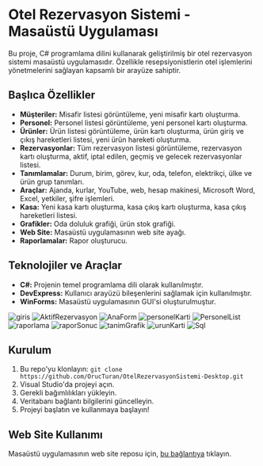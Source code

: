 # Otel Rezervasyon Sistemi - Masaüstü Uygulaması

Bu proje, C# programlama dilini kullanarak geliştirilmiş bir otel rezervasyon sistemi masaüstü uygulamasıdır. Özellikle resepsiyonistlerin otel işlemlerini yönetmelerini sağlayan kapsamlı bir arayüze sahiptir.

## Başlıca Özellikler

- **Müşteriler:** Misafir listesi görüntüleme, yeni misafir kartı oluşturma.
- **Personel:** Personel listesi görüntüleme, yeni personel kartı oluşturma.
- **Ürünler:** Ürün listesi görüntüleme, ürün kartı oluşturma, ürün giriş ve çıkış hareketleri listesi, yeni ürün hareketi oluşturma.
- **Rezervasyonlar:** Tüm rezervasyon listesi görüntüleme, rezervasyon kartı oluşturma, aktif, iptal edilen, geçmiş ve gelecek rezervasyonlar listesi.
- **Tanımlamalar:** Durum, birim, görev, kur, oda, telefon, elektrikçi, ülke ve ürün grup tanımları.
- **Araçlar:** Ajanda, kurlar, YouTube, web, hesap makinesi, Microsoft Word, Excel, yetkiler, şifre işlemleri.
- **Kasa:** Yeni kasa kartı oluşturma, kasa çıkış kartı oluşturma, kasa çıkış hareketleri listesi.
- **Grafikler:** Oda doluluk grafiği, ürün stok grafiği.
- **Web Site:** Masaüstü uygulamasının web site ayağı.
- **Raporlamalar:** Rapor oluşturucu.

## Teknolojiler ve Araçlar

- **C#:** Projenin temel programlama dili olarak kullanılmıştır.
- **DevExpress:** Kullanıcı arayüzü bileşenlerini sağlamak için kullanılmıştır.
- **WinForms:** Masaüstü uygulamasının GUI'si oluşturulmuştur.

![giris](https://github.com/OrucTuran/OtelRezervasyonSistemi-DesktopApp/assets/35014993/369744da-4f05-4889-aa9f-278eafae711c)
![AktifRezervasyon](https://github.com/OrucTuran/OtelRezervasyonSistemi-Web/assets/35014993/050df7df-0382-4739-b6f5-592eeb99783e)
![AnaForm](https://github.com/OrucTuran/OtelRezervasyonSistemi-Web/assets/35014993/27404ffe-92a2-454f-8b4f-3c5b05f0dcb7)
![personelKarti](https://github.com/OrucTuran/OtelRezervasyonSistemi-Web/assets/35014993/84450451-9255-4ff5-afdb-e0d7fd75c0f4)
![PersonelList](https://github.com/OrucTuran/OtelRezervasyonSistemi-Web/assets/35014993/c78f8404-9988-43fe-bee9-b56e87317d2f)
![raporlama](https://github.com/OrucTuran/OtelRezervasyonSistemi-Web/assets/35014993/bd42446b-db93-4b3f-949f-1f60ca0c08c7)
![raporSonuc](https://github.com/OrucTuran/OtelRezervasyonSistemi-Web/assets/35014993/2dce23d6-c90c-439a-84a8-11b26a0e9a8f)
![tanimGrafik](https://github.com/OrucTuran/OtelRezervasyonSistemi-Web/assets/35014993/eec7eefb-a852-4b73-bfbb-72640a339fb6)
![urunKarti](https://github.com/OrucTuran/OtelRezervasyonSistemi-Web/assets/35014993/989b676b-f016-4643-badc-ae7748e4583d)
![Sql](https://github.com/OrucTuran/OtelRezervasyonSistemi-Web/assets/35014993/8e3fc902-30f6-4a09-abc3-f15e5ca85e1c)

## Kurulum

1. Bu repo'yu klonlayın: `git clone https://github.com/OrucTuran/OtelRezervasyonSistemi-Desktop.git`
2. Visual Studio'da projeyi açın.
3. Gerekli bağımlılıkları yükleyin.
4. Veritabanı bağlantı bilgilerini güncelleyin.
5. Projeyi başlatın ve kullanmaya başlayın!

## Web Site Kullanımı

Masaüstü uygulamasının web site reposu için, [bu bağlantıya](https://github.com/OrucTuran/OtelRezervasyonSistemi-Web.git) tıklayın.
